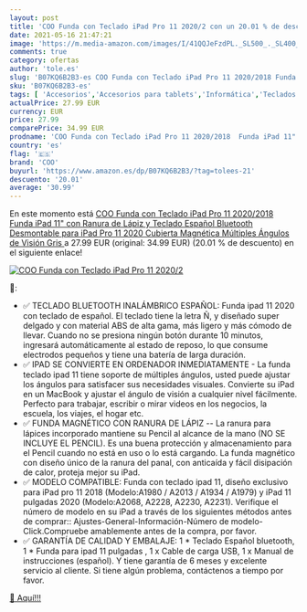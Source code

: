 ```yaml
---
layout: post
title: 'COO Funda con Teclado iPad Pro 11 2020/2 con un 20.01 % de descuento'
date: 2021-05-16 21:47:21
image: 'https://m.media-amazon.com/images/I/41QQJeFzdPL._SL500_._SL400_.jpg'
comments: true
category: ofertas
author: 'tole.es'
slug: 'B07KQ6B2B3-es COO Funda con Teclado iPad Pro 11 2020/2018 Funda iPad 11"...'
sku: 'B07KQ6B2B3-es'
tags: [ 'Accesorios','Accesorios para tablets','Informática','Teclados para tablets','coo','ipad', ]
actualPrice: 27.99 EUR
currency: EUR
price: 27.99
comparePrice: 34.99 EUR
prodname: 'COO Funda con Teclado iPad Pro 11 2020/2018  Funda iPad 11" con Ranura de Lápiz y Teclado Español Bluetooth Desmontable para iPad Pro 11 2020 Cubierta Magnética Múltiples Ángulos de Visión  Gris '
country: 'es'
flag: '🇪🇸'
brand: 'COO'
buyurl: 'https://www.amazon.es/dp/B07KQ6B2B3/?tag=tolees-21'
descuento: '20.01'
average: '30.99'
---
```


En este momento está [COO Funda con Teclado iPad Pro 11 2020/2018  Funda iPad 11" con Ranura de Lápiz y Teclado Español Bluetooth Desmontable para iPad Pro 11 2020 Cubierta Magnética Múltiples Ángulos de Visión  Gris ](https://www.amazon.es/dp/B07KQ6B2B3/?tag=tolees-21) a 27.99 EUR (original: 34.99 EUR) (20.01 %  de descuento) en el siguiente enlace!

[![COO Funda con Teclado iPad Pro 11 2020/2](https://m.media-amazon.com/images/I/41QQJeFzdPL._SL500_._SL400_.jpg)](https://www.amazon.es/dp/B07KQ6B2B3/?tag=tolees-21)

🔎:

- ✅ TECLADO BLUETOOTH INALÁMBRICO ESPAÑOL: Funda ipad 11 2020 con teclado de español. El teclado tiene la letra Ñ, y diseñado super delgado y con material ABS de alta gama, más ligero y más cómodo de llevar. Cuando no se presiona ningún botón durante 10 minutos, ingresará automáticamente al estado de reposo, lo que consume electrodos pequeños y tiene una batería de larga duración.
- ✅ IPAD SE CONVIERTE EN ORDENADOR INMEDIATAMENTE - La funda teclado ipad 11 tiene soporte de múltiples ángulos, usted puede ajustar los ángulos para satisfacer sus necesidades visuales. Convierte su iPad en un MacBook y ajustar el ángulo de visión a cualquier nivel fácilmente. Perfecto para trabajar, escribir o mirar videos en los negocios, la escuela, los viajes, el hogar etc.
- ✅ FUNDA MAGNÉTICO CON RANURA DE LÁPIZ -- La ranura para lápices incorporado mantiene su Pencil al alcance de la mano (NO SE INCLUYE EL PENCIL). Es una buena protección y almacenamiento para el Pencil cuando no está en uso o lo está cargando. La funda magnético con diseño único de la ranura del panal, con anticaída y fácil disipación de calor, proteja mejor su iPad.
- ✅ MODELO COMPATIBLE: Funda con teclado ipad 11, diseño exclusivo para iPad pro 11 2018 (Modelo:A1980 / A2013 / A1934 / A1979) y iPad 11 pulgadas 2020 (Modelo:A2068, A2228, A2230, A2231). Verifique el número de modelo en su iPad a través de los siguientes métodos antes de comprar:: Ajustes-General-Información-Número de modelo-Click.Compruebe amablemente antes de la compra, por favor.
- ✅ GARANTÍA DE CALIDAD Y EMBALAJE: 1 * Teclado Español bluetooth, 1 * Funda para ipad 11 pulgadas , 1 x Cable de carga USB, 1 x Manual de instrucciones (español). Y tiene garantía de 6 meses y excelente servicio al cliente. Si tiene algún problema, contáctenos a tiempo por favor.

[🛒 Aquí!!!](https://www.amazon.es/dp/B07KQ6B2B3/?tag=tolees-21)
